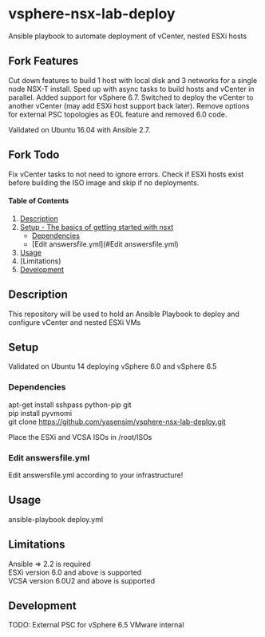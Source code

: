 # vsphere-nsx-lab-deploy
Ansible playbook to automate deployment of vCenter, nested ESXi hosts

## Fork Features
Cut down features to build 1 host with local disk and 3 networks for a single node NSX-T install. Sped up with async tasks to build hosts and vCenter in parallel. Added support for vSphere 6.7. Switched to deploy the vCenter to another vCenter (may add ESXi host support back later). Remove options for external PSC topologies as EOL feature and removed 6.0 code.

Validated on Ubuntu 16.04 with Ansible 2.7.

## Fork Todo
Fix vCenter tasks to not need to ignore errors.
Check if ESXi hosts exist before building the ISO image and skip if no deployments.

#### Table of Contents

1. [Description](#description)
1. [Setup - The basics of getting started with nsxt](#setup)
    * [Dependencies](#Dependencies)
    * [Edit answersfile.yml](#Edit answersfile.yml)
1. [Usage](#usage)
1. [Limitations)
1. [Development](#development)

## Description

This repository will be used to hold an Ansible Playbook to deploy and configure vCenter and nested ESXi VMs 

## Setup

Validated on Ubuntu 14 deploying vSphere 6.0 and vSphere 6.5

### Dependencies

apt-get install sshpass python-pip git <br/>
pip install pyvmomi <br/>
git clone https://github.com/yasensim/vsphere-nsx-lab-deploy.git <br/>

Place the ESXi and VCSA ISOs in /root/ISOs <br/>


### Edit answersfile.yml

Edit answersfile.yml according to your infrastructure!

## Usage

ansible-playbook deploy.yml


## Limitations
Ansible => 2.2 is required <br/>
ESXi version 6.0 and above is supported <br/>
VCSA version 6.0U2 and above is supported <br/>

## Development
TODO: External PSC for vSphere 6.5
VMware internal

